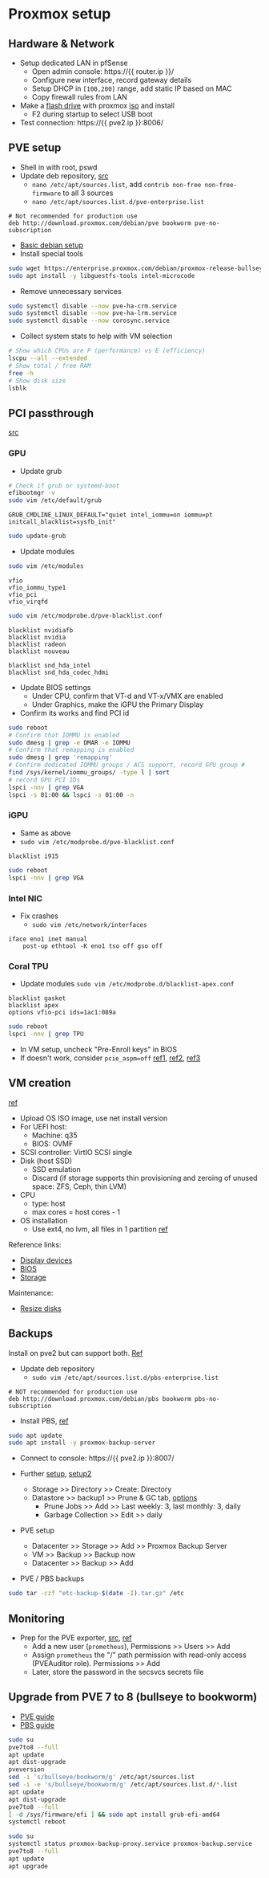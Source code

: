 # Proxmox setup

## Hardware & Network
- Setup dedicated LAN in pfSense
  - Open admin console: https://{{ router.ip }}/
  - Configure new interface, record gateway details
  - Setup DHCP in `[100,200]` range, add static IP based on MAC
  - Copy firewall rules from LAN
- Make a [flash drive](https://www.lewan.com/blog/2012/02/10/making-a-bootable-usb-stick-on-an-apple-mac-os-x-from-an-iso) with proxmox [iso](https://www.proxmox.com/en/downloads/category/iso-images-pve) and install
  - F2 during startup to select USB boot
- Test connection: https://{{ pve2.ip }}:8006/ 

## PVE setup
- Shell in with root, pswd
- Update deb repository, [src](https://it42.cc/2019/10/14/fix-proxmox-repository-is-not-signed/) 
  - `nano /etc/apt/sources.list`, add `contrib non-free non-free-firmware` to all 3 sources
  - `nano /etc/apt/sources.list.d/pve-enterprise.list`
```
# Not recommended for production use
deb http://download.proxmox.com/debian/pve bookworm pve-no-subscription
```
- [Basic debian setup](./debian_setup.md)
- Install special tools
```bash
sudo wget https://enterprise.proxmox.com/debian/proxmox-release-bullseye.gpg -O /etc/apt/trusted.gpg.d/proxmox-release-bullseye.gpg
sudo apt install -y libguestfs-tools intel-microcode
```
- Remove unnecessary services
```bash
sudo systemctl disable --now pve-ha-crm.service
sudo systemctl disable --now pve-ha-lrm.service
sudo systemctl disable --now corosync.service
```
- Collect system stats to help with VM selection 
```bash
# Show which CPUs are P (performance) vs E (efficiency)
lscpu --all --extended
# Show total / free RAM
free -h
# Show disk size
lsblk
```

## PCI passthrough
[src](https://pve.proxmox.com/wiki/PCI_Passthrough)

### GPU
- Update grub
```bash
# Check if grub or systemd-boot
efibootmgr -v
sudo vim /etc/default/grub
```

```
GRUB_CMDLINE_LINUX_DEFAULT="quiet intel_iommu=on iommu=pt initcall_blacklist=sysfb_init"
```
```bash
sudo update-grub
```
- Update modules
```bash
sudo vim /etc/modules
```
```
vfio
vfio_iommu_type1
vfio_pci
vfio_virqfd
```

```bash
sudo vim /etc/modprobe.d/pve-blacklist.conf
```
```
blacklist nvidiafb
blacklist nvidia
blacklist radeon
blacklist nouveau

blacklist snd_hda_intel
blacklist snd_hda_codec_hdmi
```
- Update BIOS settings
  - Under CPU, confirm that VT-d and VT-x/VMX are enabled
  - Under Graphics, make the iGPU the Primary Display
- Confirm its works and find PCI id
```bash
sudo reboot
# Confirm that IOMMU is enabled
sudo dmesg | grep -e DMAR -e IOMMU
# Confirm that remapping is enabled
sudo dmesg | grep 'remapping'
# Confirm dedicated IOMMU groups / ACS support, record GPU group #
find /sys/kernel/iommu_groups/ -type l | sort
# record GPU PCI IDs
lspci -nnv | grep VGA
lspci -s 01:00 && lspci -s 01:00 -n
```

### iGPU
- Same as above
- `sudo vim /etc/modprobe.d/pve-blacklist.conf`
```
blacklist i915
```
```bash
sudo reboot
lspci -nnv | grep VGA
```

### Intel NIC
- Fix crashes
	- `sudo vim /etc/network/interfaces`
```
iface eno1 inet manual
	post-up ethtool -K eno1 tso off gso off
```

### Coral TPU
- Update modules
  `sudo vim /etc/modprobe.d/blacklist-apex.conf`
```
blacklist gasket
blacklist apex
options vfio-pci ids=1ac1:089a
```
```bash
sudo reboot
lspci -nnv | grep TPU
```
- In VM setup, uncheck "Pre-Enroll keys" in BIOS
- If doesn't work, consider `pcie_aspm=off`
  [ref1](https://github.com/blakeblackshear/frigate/issues/1020), [ref2](https://forum.proxmox.com/threads/guest-internal-error-when-passing-through-pcie.99239/), [ref3](https://www.derekseaman.com/2023/06/home-assistant-frigate-vm-on-proxmox-with-pcie-coral-tpu.html)

## VM creation
[ref](https://www.youtube.com/watch?v=sZcOlW-DwrU)
- Upload OS ISO image, use net install version
- For UEFI host:
  - Machine: q35
  - BIOS: OVMF
- SCSI controller: VirtIO SCSI single
- Disk (host SSD)
  - SSD emulation
  - Discard (if storage supports thin provisioning and zeroing of unused space: ZFS, Ceph, thin LVM)
- CPU
  - type: host
  - max cores = host cores - 1
- OS installation
  - Use ext4, no lvm, all files in 1 partition [ref](https://forum.proxmox.com/threads/lvm-or-ext4-on-kvm-guest.39055/)

Reference links:
- [Display devices](https://www.kraxel.org/blog/2019/09/display-devices-in-qemu/)
- [BIOS](https://www.reddit.com/r/Proxmox/comments/1acugae/bios_or_uefi_for_linux_vms_for_performance/)
- [Storage](https://pve.proxmox.com/pve-docs/pve-admin-guide.html#chapter_storage)

Maintenance:
- [Resize disks](https://pve.proxmox.com/wiki/Resize_disks#Online_for_Linux_guests_without_LVM)

## Backups
Install on pve2 but can support both. [Ref](https://pve.proxmox.com/wiki/Backup_and_Restore)

- Update deb repository
  - `sudo vim /etc/apt/sources.list.d/pbs-enterprise.list`
```
# NOT recommended for production use
deb http://download.proxmox.com/debian/pbs bookworm pbs-no-subscription
```
- Install PBS, [ref](https://pbs.proxmox.com/docs/installation.html)
```bash
sudo apt update
sudo apt install -y proxmox-backup-server
```
- Connect to console: https://{{ pve2.ip }}:8007/ 
- Further [setup](https://www.youtube.com/watch?v=33ubleU4OFc), [setup2](https://www.youtube.com/watch?v=Px5eHcUKbbQ)
  - Storage >> Directory >> Create: Directory
  - Datastore >> backup1 >> Prune & GC tab, [options](https://pbs.proxmox.com/docs/maintenance.html)
    - Prune Jobs >> Add >> Last weekly: 3, last monthly: 3, daily
    - Garbage Collection >> Edit >> daily
- PVE setup
  - Datacenter >> Storage >> Add >> Proxmox Backup Server
  - VM >> Backup >> Backup now
  - Datacenter >> Backup >> Add

- PVE / PBS backups
```bash
sudo tar -czf "etc-backup-$(date -I).tar.gz" /etc
```

## Monitoring
- Prep for the PVE exporter, [src](https://github.com/prometheus-pve/prometheus-pve-exporter?tab=readme-ov-file), [ref](https://forum.proxmox.com/threads/proxmox-prometheus-exporter-questions.74862/#post-334340)
  - Add a new user (`prometheus`), Permissions >> Users >> Add
  - Assign `prometheus` the "/" path permission with read-only access (PVEAuditor role). Permissions >> Add
  - Later, store the password in the secsvcs secrets file

## Upgrade from PVE 7 to 8 (bullseye to bookworm)
- [PVE guide](https://pve.proxmox.com/wiki/Upgrade_from_7_to_8)
- [PBS guide](https://pbs.proxmox.com/wiki/index.php/Upgrade_from_2_to_3#In-place_Upgrade)
```bash
sudo su
pve7to8 --full
apt update
apt dist-upgrade
pveversion
sed -i 's/bullseye/bookworm/g' /etc/apt/sources.list
sed -i -e 's/bullseye/bookworm/g' /etc/apt/sources.list.d/*.list
apt update
apt dist-upgrade
pve7to8 --full
[ -d /sys/firmware/efi ] && sudo apt install grub-efi-amd64
systemctl reboot

sudo su
systemctl status proxmox-backup-proxy.service proxmox-backup.service
pve7to8 --full
apt update
apt upgrade
```
